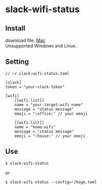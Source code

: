 # slack-wifi-status

## Install

download file.
[Mac](https://github.com/polidog/slack-wifi-status/releases/download/v0.0.3/slack-wifi-status_darwin_amd64.zip)  
Unsupported Windows and Linux.

## Setting

```
// ~/.slack-wifi-status.toml

[slack]
token = "your-slack-token"

[wifi]
    [[wifi.list]]
    name = "your-target-wifi-name"
    message = "status message"
    emoji = ":office:" // your emoji 

    [[wifi.list]]
    name = "home-wifi"
    message = "status message"
    emoji = ":house:" // your emoji 
```

## Use

```
$ slack-wifi-status
```

or 

```
$ slack-wifi-status --config=~/hoge.toml
```


